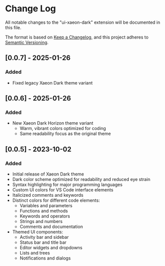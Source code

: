 # Change Log

All notable changes to the "ui-xaeon-dark" extension will be documented in this file.

The format is based on [Keep a Changelog](https://keepachangelog.com/en/1.0.0/),
and this project adheres to [Semantic Versioning](https://semver.org/spec/v2.0.0.html).

## [0.0.7] - 2025-01-26

### Added

-   Fixed legacy Xaeon Dark theme variant

## [0.0.6] - 2025-01-26

### Added

-   New Xaeon Dark Horizon theme variant
    -   Warm, vibrant colors optimized for coding
    -   Same readability focus as the original theme

## [0.0.5] - 2023-10-02

### Added

-   Initial release of Xaeon Dark theme
-   Dark color scheme optimized for readability and reduced eye strain
-   Syntax highlighting for major programming languages
-   Custom UI colors for VS Code interface elements
-   Italicized comments and keywords
-   Distinct colors for different code elements:
    -   Variables and parameters
    -   Functions and methods
    -   Keywords and operators
    -   Strings and numbers
    -   Comments and documentation
-   Themed UI components:
    -   Activity bar and sidebar
    -   Status bar and title bar
    -   Editor widgets and dropdowns
    -   Lists and trees
    -   Notifications and dialogs
